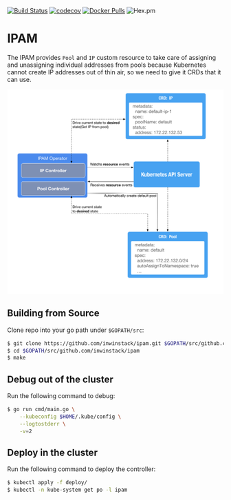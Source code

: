[![Build Status](https://travis-ci.org/inwinstack/ipam.svg?branch=master)](https://travis-ci.org/inwinstack/ipam) [![codecov](https://codecov.io/gh/inwinstack/ipam/branch/master/graph/badge.svg)](https://codecov.io/gh/inwinstack/ipam) [![Docker Pulls](https://img.shields.io/docker/pulls/inwinstack/ipam.svg)](https://hub.docker.com/r/inwinstack/ipam/) ![Hex.pm](https://img.shields.io/hexpm/l/plug.svg)
# IPAM 
The IPAM provides `Pool` and `IP` custom resource to take care of assigning and unassigning individual addresses from pools because Kubernetes cannot create IP addresses out of thin air, so we need to give it CRDs that it can use. 

![](images/architecture.png)

## Building from Source
Clone repo into your go path under `$GOPATH/src`:
```sh
$ git clone https://github.com/inwinstack/ipam.git $GOPATH/src/github.com/inwinstack/ipam
$ cd $GOPATH/src/github.com/inwinstack/ipam
$ make
```

## Debug out of the cluster
Run the following command to debug:
```sh
$ go run cmd/main.go \
    --kubeconfig $HOME/.kube/config \
    --logtostderr \
    -v=2
```

## Deploy in the cluster
Run the following command to deploy the controller:
```sh
$ kubectl apply -f deploy/
$ kubectl -n kube-system get po -l ipam
```
